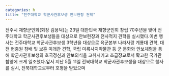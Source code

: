 ```yaml
---
categories: h
title: "전주대학교 학군사관후보생 안보현장 견학"
---
```

전주시 재향군인회(회장 김용덕)는 23일 대한민국 재향군인회 창립 70주년을 맞아 전주대학교 학군사관후보생들을 대상으로 안보현장과 전사적지 견학을 실시했다.이번 행사는 전주대학교 학군사관후보생 3학년을 대상으로 육군본부 나라사랑 계룡대 견학, 대전 현충원 참배 및 보훈 미래관 견학, 국립 미륵사지박물관 등 군 문화와 안보체험을 통해 학군사관후보생의 호국정신과 안보의식을 고취시키고 초급장교로서 확고한 국가관 함양에 크게 일조했다.앞서 지난 5월 11일 전북대학교 학군사관후보생을 대상으로 행사를 실시, 전북대학교로부터 호평을 받았으며